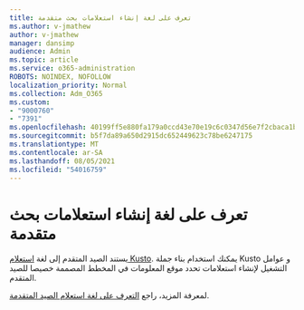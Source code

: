 ```yaml
---
title: تعرف على لغة إنشاء استعلامات بحث متقدمة
ms.author: v-jmathew
author: v-jmathew
manager: dansimp
audience: Admin
ms.topic: article
ms.service: o365-administration
ROBOTS: NOINDEX, NOFOLLOW
localization_priority: Normal
ms.collection: Adm_O365
ms.custom:
- "9000760"
- "7391"
ms.openlocfilehash: 40199ff5e880fa179a0ccd43e70e19c6c0347d56e7f2cbaca1b739dae2aede3d
ms.sourcegitcommit: b5f7da89a650d2915dc652449623c78be6247175
ms.translationtype: MT
ms.contentlocale: ar-SA
ms.lasthandoff: 08/05/2021
ms.locfileid: "54016759"
---
```

# <a name="learn-the-language-for-creating-advanced-hunting-queries"></a>تعرف على لغة إنشاء استعلامات بحث متقدمة

يستند الصيد المتقدم إلى لغة [استعلام Kusto](https://go.microsoft.com/fwlink/?linkid=2144620). يمكنك استخدام بناء جملة Kusto و عوامل التشغيل لإنشاء [](https://go.microsoft.com/fwlink/?linkid=2144621) استعلامات تحدد موقع المعلومات في المخطط المصممة خصيصا للصيد المتقدم.

لمعرفة المزيد، راجع [التعرف على لغة استعلام الصيد المتقدمة](https://go.microsoft.com/fwlink/?linkid=2144518).
